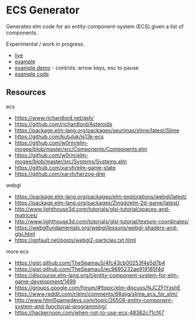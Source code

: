 # ECS Generator

Generates elm code for an entity-component-system (ECS) given a list of components.

Experimental / work in progress.

- [live](https://harmboschloo.github.io/elm-ecs-generator/)
- [example](https://harmboschloo.github.io/elm-ecs-generator/#%7B%22ecs%22%3A%5B%22Ecs%22%2C%22Ecs%22%5D%2C%22components%22%3A%5B%5B%22Components%22%2C%22Ai%22%5D%2C%5B%22Components%22%2C%22Collectable%22%5D%2C%5B%22Components%22%2C%22Collector%22%5D%2C%5B%22Components.Controls%22%2C%22Controls%22%5D%2C%5B%22Components%22%2C%22Destroy%22%5D%2C%5B%22Components%22%2C%22KeyControlsMap%22%5D%2C%5B%22Components%22%2C%22Motion%22%5D%2C%5B%22Components%22%2C%22Position%22%5D%2C%5B%22Components%22%2C%22Scale%22%5D%2C%5B%22Components%22%2C%22ScaleAnimation%22%5D%2C%5B%22Components%22%2C%22Sprite%22%5D%2C%5B%22Components%22%2C%22Velocity%22%5D%5D%2C%22iterators%22%3A%5B%7B%22name%22%3A%22Animation%22%2C%22components%22%3A%5B%5B%22Components%22%2C%22Scale%22%5D%2C%5B%22Components%22%2C%22ScaleAnimation%22%5D%5D%7D%2C%7B%22name%22%3A%22Collectable%22%2C%22components%22%3A%5B%5B%22Components%22%2C%22Collectable%22%5D%2C%5B%22Components%22%2C%22Position%22%5D%5D%7D%2C%7B%22name%22%3A%22Collector%22%2C%22components%22%3A%5B%5B%22Components%22%2C%22Collector%22%5D%2C%5B%22Components%22%2C%22Position%22%5D%5D%7D%2C%7B%22name%22%3A%22Destroy%22%2C%22components%22%3A%5B%5B%22Components%22%2C%22Destroy%22%5D%5D%7D%2C%7B%22name%22%3A%22KeyControls%22%2C%22components%22%3A%5B%5B%22Components.Controls%22%2C%22Controls%22%5D%2C%5B%22Components%22%2C%22KeyControlsMap%22%5D%5D%7D%2C%7B%22name%22%3A%22MotionControl%22%2C%22components%22%3A%5B%5B%22Components.Controls%22%2C%22Controls%22%5D%2C%5B%22Components%22%2C%22Motion%22%5D%2C%5B%22Components%22%2C%22Position%22%5D%2C%5B%22Components%22%2C%22Velocity%22%5D%5D%7D%2C%7B%22name%22%3A%22Movement%22%2C%22components%22%3A%5B%5B%22Components%22%2C%22Position%22%5D%2C%5B%22Components%22%2C%22Velocity%22%5D%5D%7D%2C%7B%22name%22%3A%22Render%22%2C%22components%22%3A%5B%5B%22Components%22%2C%22Position%22%5D%2C%5B%22Components%22%2C%22Sprite%22%5D%5D%7D%5D%7D)
- [example demo](https://harmboschloo.github.io/elm-ecs-generator/example/build/) - controls: arrow keys, esc to pause
- [example code](https://github.com/harmboschloo/elm-ecs-generator/tree/master/example)

## Resources

ecs

- https://www.richardlord.net/ash/
- https://github.com/richardlord/Asteroids
- https://package.elm-lang.org/packages/seurimas/slime/latest/Slime
- https://github.com/kutuluk/js13k-ecs
- https://github.com/w0rm/elm-mogee/blob/master/src/Components/Components.elm
- https://github.com/w0rm/elm-mogee/blob/master/src/Systems/Systems.elm
- https://github.com/xarvh/elm-game-state
- https://github.com/xarvh/herzog-drei

webgl

- https://package.elm-lang.org/packages/elm-explorations/webgl/latest/
- https://package.elm-lang.org/packages/Zinggi/elm-2d-game/latest/
- http://www.lighthouse3d.com/tutorials/glsl-tutorial/spaces-and-matrices/
- http://www.lighthouse3d.com/tutorials/glsl-tutorial/texture-coordinates/
- https://webglfundamentals.org/webgl/lessons/webgl-shaders-and-glsl.html
- https://gpfault.net/posts/webgl2-particles.txt.html

more ecs

- https://gist.github.com/TheSeamau5/4fc43cb00253f4e5d7b4
- https://gist.github.com/TheSeamau5/ec9695232ae919185f4d
- https://discourse.elm-lang.org/t/entity-component-system-for-elm-game-development/1499
- https://groups.google.com/forum/#!topic/elm-discuss/NJCZFIYxshE
- https://www.reddit.com/r/elm/comments/68qiig/slime_ecs_for_elm/
- http://www.html5gamedevs.com/topic/26508-entity-component-system-and-functional-programming/
- https://hackernoon.com/when-not-to-use-ecs-48362c71cf47
